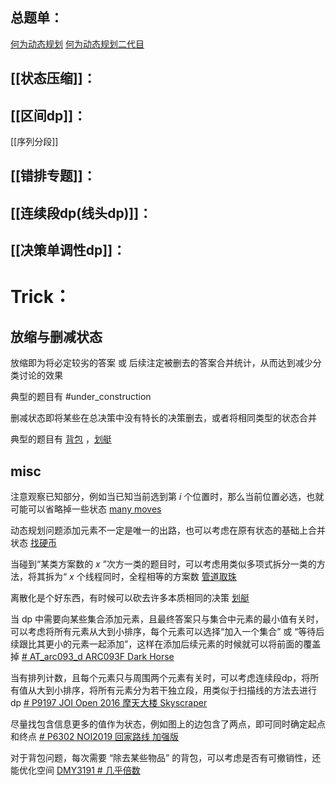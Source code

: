 ## 总题单：
[何为动态规划](https://www.luogu.com.cn/training/465988)
[何为动态规划二代目](https://www.luogu.com.cn/training/617983)

## [[状态压缩]]：
## [[区间dp]]：
[[序列分段]]
## [[错排专题]]：

## [[连续段dp(线头dp)]]：

## [[决策单调性dp]]：
# Trick：

## 放缩与删减状态
放缩即为将必定较劣的答案 或 后续注定被删去的答案合并统计，从而达到减少分类讨论的效果

典型的题目有 #under_construction 

删减状态即将某些在总决策中没有特长的决策删去，或者将相同类型的状态合并

典型的题目有 [背包](https://pjudge.ac/problem/21624) ，[划艇](https://www.luogu.com.cn/problem/P3643)


## misc

注意观察已知部分，例如当已知当前选到第 $i$ 个位置时，那么当前位置必选，也就可能可以省略掉一些状态 [many moves](https://www.luogu.com.cn/problem/AT_arc073_d)

动态规划问题添加元素不一定是唯一的出路，也可以考虑在原有状态的基础上合并状态 [找硬币](https://www.luogu.com.cn/problem/P5228)

当碰到“某类方案数的 $x$ ”次方一类的题目时，可以考虑用类似多项式拆分一类的方法，将其拆为“ $x$ 个线程同时，全程相等的方案数 [管道取珠](https://www.luogu.com.cn/problem/P1758)

离散化是个好东西，有时候可以砍去许多本质相同的决策 [划艇](https://www.luogu.com.cn/problem/P3643)

当 dp 中需要向某些集合添加元素，且最终答案只与集合中元素的最小值有关时，可以考虑将所有元素从大到小排序，每个元素可以选择“加入一个集合” 或 “等待后续跟比其更小的元素一起添加”，这样在添加后续元素的时候就可以将前面的覆盖掉  [# AT_arc093_d ARC093F Dark Horse](https://www.luogu.com.cn/problem/AT_arc093_d)

当有排列计数，且每个元素只与周围两个元素有关时，可以考虑连续段dp，将所有值从大到小排序，将所有元素分为若干独立段，用类似于扫描线的方法去进行dp [# P9197 JOI Open 2016 摩天大楼  Skyscraper](https://www.luogu.com.cn/problem/P9197)

尽量找包含信息更多的值作为状态，例如图上的边包含了两点，即可同时确定起点和终点 [# P6302 NOI2019 回家路线 加强版](https://www.luogu.com.cn/problem/P6302)

对于背包问题，每次需要 “除去某些物品” 的背包，可以考虑是否有可撤销性，还能优化空间 [DMY3191 # 几乎倍数](http://oj.daimayuan.top/contest/349/problem/3191)